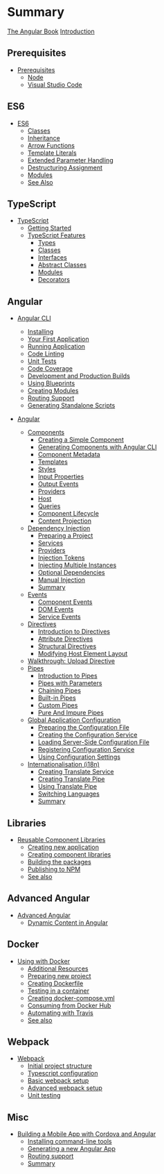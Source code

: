 # Summary

[The Angular Book](title-page.md)
[Introduction](ch00-00-introduction.md)

## Prerequisites

- [Prerequisites](ch01-00-prerequisites.md)
  - [Node](ch01-01-node.md)
  - [Visual Studio Code](ch01-02-vscode.md)

## ES6

- [ES6](ch02-00-es6.md)
  - [Classes](ch02-01-classes.md)
  - [Inheritance](ch02-02-inheritance.md)
  - [Arrow Functions](ch02-03-arrow-functions.md)
  - [Template Literals](ch02-04-template-literals.md)
  - [Extended Parameter Handling](ch02-05-extended-parameters.md)
  - [Destructuring Assignment](ch02-06-destructuring.md)
  - [Modules](ch02-07-modules.md)
  - [See Also](ch02-08-see-also.md)

## TypeScript

- [TypeScript](ch03-00-typescript.md)
  - [Getting Started](ch03-01-getting-started.md)
  - [TypeScript Features](ch03-02-features.md)
    - [Types](ch03-03-types.md)
    - [Classes](ch03-04-classes.md)
    - [Interfaces](ch03-05-interfaces.md)
    - [Abstract Classes](ch03-06-abstract-classes.md)
    - [Modules](ch03-07-modules.md)
    - [Decorators](ch03-08-decorators.md)

## Angular

- [Angular CLI](ch04-00-angular-cli.md)
  - [Installing](ch04-01-installing.md)
  - [Your First Application](ch04-02-first-application.md)
  - [Running Application](ch04-03-running-application.md)
  - [Code Linting](ch04-04-linting.md)
  - [Unit Tests](ch04-05-testing.md)
  - [Code Coverage](ch04-06-coverage.md)
  - [Development and Production Builds](ch04-07-development-and-production-builds.md)
  - [Using Blueprints](ch04-08-using-blueprints.md)
  - [Creating Modules](ch04-09-creating-modules.md)
  - [Routing Support](ch04-10-routing-support.md)
  - [Generating Standalone Scripts](ch04-11-generating-standalone-scripts.md)

- [Angular](ch05-00-angular.md)
  - [Components](ch05-01-components.md)
    - [Creating a Simple Component](ch05-02-creating-a-simple-component.md)
    - [Generating Components with Angular CLI](ch05-03-generating-components-with-angular-cli.md)
    - [Component Metadata](ch05-04-component-metadata.md)
    - [Templates](ch05-05-templates.md)
    - [Styles](ch05-06-styles.md)
    - [Input Properties](ch05-07-input-properties.md)
    - [Output Events](ch05-08-output-events.md)
    - [Providers](ch05-09-providers.md)
    - [Host](ch05-10-host.md)
    - [Queries](ch05-11-queries.md)
    - [Component Lifecycle](ch05-12-component-lifecycle.md)
    - [Content Projection](ch05-13-content-projection.md)
  - [Dependency Injection](ch06-00-dependency-injection.md)
    - [Preparing a Project](ch06-01-preparing-a-project.md)
    - [Services](ch06-02-services.md)
    - [Providers](ch06-03-providers.md)
    - [Injection Tokens](ch06-04-injection-tokens.md)
    - [Injecting Multiple Instances](ch06-05-injecting-multiple-instances.md)
    - [Optional Dependencies](ch06-06-optional-dependencies.md)
    - [Manual Injection](ch06-07-manual-injection.md)
    - [Summary](ch06-08-summary.md)
  - [Events](ch07-00-events.md)
    - [Component Events](ch07-01-component-events.md)
    - [DOM Events](ch07-02-dom-events.md)
    - [Service Events](ch07-03-service-events.md)
  - [Directives]()
    - [Introduction to Directives]()
    - [Attribute Directives]()
    - [Structural Directives]()
    - [Modifying Host Element Layout]()
  - [Walkthrough: Upload Directive]()
  - [Pipes]()
    - [Introduction to Pipes]()
    - [Pipes with Parameters]()
    - [Chaining Pipes]()
    - [Built-in Pipes]()
    - [Custom Pipes]()
    - [Pure And Impure Pipes]()
  - [Global Application Configuration]()
    - [Preparing the Configuration File]()
    - [Creating the Configuration Service]()
    - [Loading Server-Side Configuration File]()
    - [Registering Configuration Service]()
    - [Using Configuration Settings]()
  - [Internationalisation (i18n)]()
    - [Creating Translate Service]()
    - [Creating Translate Pipe]()
    - [Using Translate Pipe]()
    - [Switching Languages]()
    - [Summary]()

## Libraries

- [Reusable Component Libraries]()
  - [Creating new application]()
  - [Creating component libraries]()
  - [Building the packages]()
  - [Publishing to NPM]()
  - [See also]()

## Advanced Angular

- [Advanced Angular]()
  - [Dynamic Content in Angular]()

## Docker

- [Using with Docker]()
  - [Additional Resources]()
  - [Preparing new project]()
  - [Creating Dockerfile]()
  - [Testing in a container]()
  - [Creating docker-compose.yml]()
  - [Consuming from Docker Hub]()
  - [Automating with Travis]()
  - [See also]()

## Webpack

- [Webpack]()
  - [Initial project structure]()
  - [Typescript configuration]()
  - [Basic webpack setup]()
  - [Advanced webpack setup]()
  - [Unit testing]()

## Misc

- [Building a Mobile App with Cordova and Angular]()
  - [Installing command-line tools]()
  - [Generating a new Angular App]()
  - [Routing support]()
  - [Summary]()
